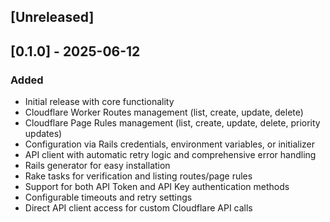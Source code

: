 ## [Unreleased]

## [0.1.0] - 2025-06-12

### Added
- Initial release with core functionality
- Cloudflare Worker Routes management (list, create, update, delete)
- Cloudflare Page Rules management (list, create, update, delete, priority updates)
- Configuration via Rails credentials, environment variables, or initializer
- API client with automatic retry logic and comprehensive error handling
- Rails generator for easy installation
- Rake tasks for verification and listing routes/page rules
- Support for both API Token and API Key authentication methods
- Configurable timeouts and retry settings
- Direct API client access for custom Cloudflare API calls
